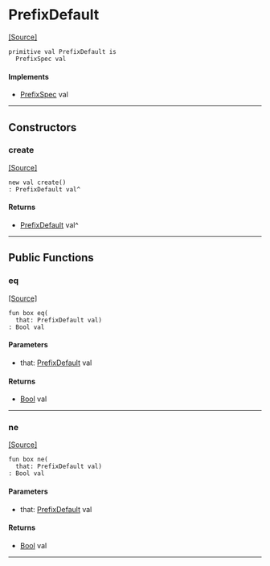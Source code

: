 # PrefixDefault
<span class="source-link">[[Source]](src/format/prefix_spec.md#L-0-3)</span>
```pony
primitive val PrefixDefault is
  PrefixSpec val
```

#### Implements

* [PrefixSpec](format-PrefixSpec.md) val

---

## Constructors

### create
<span class="source-link">[[Source]](src/format/prefix_spec.md#L-0-3)</span>


```pony
new val create()
: PrefixDefault val^
```

#### Returns

* [PrefixDefault](format-PrefixDefault.md) val^

---

## Public Functions

### eq
<span class="source-link">[[Source]](src/format/prefix_spec.md#L-0-5)</span>


```pony
fun box eq(
  that: PrefixDefault val)
: Bool val
```
#### Parameters

*   that: [PrefixDefault](format-PrefixDefault.md) val

#### Returns

* [Bool](builtin-Bool.md) val

---

### ne
<span class="source-link">[[Source]](src/format/prefix_spec.md#L-0-5)</span>


```pony
fun box ne(
  that: PrefixDefault val)
: Bool val
```
#### Parameters

*   that: [PrefixDefault](format-PrefixDefault.md) val

#### Returns

* [Bool](builtin-Bool.md) val

---


